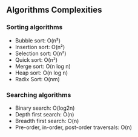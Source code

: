 ## Algorithms Complexities
### Sorting algorithms
- Bubble sort: O(n²)
- Insertion sort: O(n²)
- Selection sort: O(n²)
- Quick sort: O(n²)
- Merge sort: O(n log n)
- Heap sort: O(n log n)
- Radix Sort: O(nm)

### Searching algorithms
- Binary search: O(log2n)
- Depth first search: O(n)
- Breadth first search: O(n)
- Pre-order, in-order, post-order traversals: O(n)
